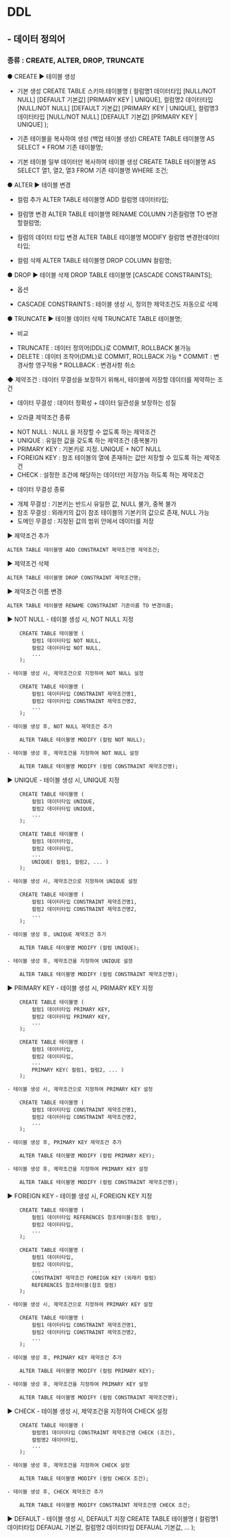 # DDL
## - 데이터 정의어
### 종류 : CREATE, ALTER, DROP, TRUNCATE

● CREATE
▶ 테이블 생성
- 기본 생성
CREATE TABLE 스키마.테이블명 (
    컬럼명1 데이터타입 [NULL/NOT NULL] [DEFAULT 기본값] [PRIMARY KEY | UNIQUE],
    컬럼명2 데이터타입 [NULL/NOT NULL] [DEFAULT 기본값] [PRIMARY KEY | UNIQUE],
    컬럼명3 데이터타입 [NULL/NOT NULL] [DEFAULT 기본값] [PRIMARY KEY | UNIQUE]
);

- 기존 테이블을 복사하여 생성 (백업 테이블 생성)
CREATE TABLE 테이블명
AS SELECT * FROM 기존 테이블명;

- 기본 테이블 일부 데이터만 복사하여 테이블 생성
CREATE TABLE 테이블명
AS SELECT 열1, 열2, 열3
   FROM 기존 테이블명
   WHERE 조건;

● ALTER
▶ 테이블 변경
- 컬럼 추가
ALTER TABLE 테이블명 ADD 컬럼명 데이터타입;

- 컬럼명 변경
ALTER TABLE 테이블명 RENAME COLUMN 기존컬럼명 TO 변경할컬럼명;

- 컬럼의 데이터 타입 변경
ALTER TABLE 테이블명 MODIFY 컬럼명 변경한데이터타입;

- 컬럼 삭제
ALTER TABLE 테이블명 DROP COLUMN 컬럼명;


● DROP
▶ 테이블 삭제
DROP TABLE 테이블명 [CASCADE CONSTRAINTS];

* 옵션
- CASCADE CONSTRAINTS : 테이블 생성 시, 정의한 제약조건도 자동으로 삭제


● TRUNCATE
▶ 테이블 데이터 삭제
TRUNCATE TABLE 테이블명;
* 비교
 - TRUNCATE : 데이터 정의어(DDL)로 COMMIT, ROLLBACK 불가능
 - DELETE   : 데이터 조작어(DML)로 COMMIT, ROLLBACK 가능
            * COMMIT    : 변경사항 영구적용
            * ROLLBACK  : 변경사항 취소


◆ 제약조건
 : 데이터 무결성을 보장하기 위해서, 테이블에 저장할 데이터를 제약하는 조건

 * 데이터 무결성
 : 데이터 정확성 + 데이터 일관성을 보장하는 성질

 * 오라클 제약조건 종류
 - NOT NULL     : NULL 을 저장할 수 없도록 하는 제약조건
 - UNIQUE       : 유일한 값을 갖도록 하는 제약조건 (중복불가)
 - PRIMARY KEY  : 기본키로 지정. UNIQUE + NOT NULL
 - FOREIGN KEY  : 참조 테이블의 열에 존재하는 값만 저장할 수 있도록 하는 제약조건
 - CHECK        : 설정한 조건에 해당하는 데이터만 저장가능 하도록 하는 제약조건

 * 데이터 무결성 종류
 - 개체 무결성      : 기본키는 반드시 유일한 값, NULL 불가, 중복 불가
 - 참조 무결성      : 외래키의 값이 참조 테이블의 기본키의 값으로 존재, NULL 가능
 - 도메인 무결성    : 지정된 값의 범위 안에서 데이터를 저장


 ▶ 제약조건 추가

    ALTER TABLE 테이블명 ADD CONSTRAINT 제약조건명 제약조건;

 ▶ 제약조건 삭제

    ALTER TABLE 테이블명 DROP CONSTRAINT 제약조건명;

 ▶ 제약조건 이름 변경

    ALTER TABLE 테이블명 RENAME CONSTRAINT 기존이름 TO 변경이름;


▶ NOT NULL
    - 테이블 생성 시, NOT NULL 지정

        CREATE TABLE 테이블명 (
            컬럼1 데이터타입 NOT NULL,
            컬럼2 데이터타입 NOT NULL,
            ...
        );
    
    - 테이블 생성 시, 제약조건으로 지정하여 NOT NULL 설정

        CREATE TABLE 테이블명 (
            컬럼1 데이터타입 CONSTRAINT 제약조건명1,
            컬럼2 데이터타입 CONSTRAINT 제약조건명2,
            ...
        );
    
    - 테이블 생성 후, NOT NULL 제약조건 추가

        ALTER TABLE 테이블명 MODIFY (컬럼 NOT NULL);
    
    - 테이블 생성 후, 제약조건을 지정하여 NOT NULL 설정

        ALTER TABLE 테이블명 MODIFY (컬럼 CONSTRAINT 제약조건명);

▶ UNIQUE
    - 테이블 생성 시, UNIQUE 지정

        CREATE TABLE 테이블명 (
            컬럼1 데이터타입 UNIQUE,
            컬럼2 데이터타입 UNIQUE,
            ...
        );

        CREATE TABLE 테이블명 (
            컬럼1 데이터타입,
            컬럼2 데이터타입,
            ...
            UNIQUE( 컬럼1, 컬럼2, ... )
        );
    
    - 테이블 생성 시, 제약조건으로 지정하여 UNIQUE 설정

        CREATE TABLE 테이블명 (
            컬럼1 데이터타입 CONSTRAINT 제약조건명1,
            컬럼2 데이터타입 CONSTRAINT 제약조건명2,
            ...
        );
    
    - 테이블 생성 후, UNIQUE 제약조건 추가

        ALTER TABLE 테이블명 MODIFY (컬럼 UNIQUE);
    
    - 테이블 생성 후, 제약조건을 지정하여 UNIQUE 설정

        ALTER TABLE 테이블명 MODIFY (컬럼 CONSTRAINT 제약조건명);


 

▶ PRIMARY KEY
    - 테이블 생성 시, PRIMARY KEY 지정

        CREATE TABLE 테이블명 (
            컬럼1 데이터타입 PRIMARY KEY,
            컬럼2 데이터타입 PRIMARY KEY,
            ...
        );

        CREATE TABLE 테이블명 (
            컬럼1 데이터타입,
            컬럼2 데이터타입,
            ...
            PRIMARY KEY( 컬럼1, 컬럼2, ... )
        );
    
    - 테이블 생성 시, 제약조건으로 지정하여 PRIMARY KEY 설정

        CREATE TABLE 테이블명 (
            컬럼1 데이터타입 CONSTRAINT 제약조건명1,
            컬럼2 데이터타입 CONSTRAINT 제약조건명2,
            ...
        );
    
    - 테이블 생성 후, PRIMARY KEY 제약조건 추가

        ALTER TABLE 테이블명 MODIFY (컬럼 PRIMARY KEY);
    
    - 테이블 생성 후, 제약조건을 지정하여 PRIMARY KEY 설정

        ALTER TABLE 테이블명 MODIFY (컬럼 CONSTRAINT 제약조건명);


 ▶ FOREIGN KEY
    - 테이블 생성 시, FOREIGN KEY 지정

        CREATE TABLE 테이블명 (
            컬럼1 데이터타입 REFERENCES 참조테이블(참조 컬럼),
            컬럼2 데이터타입,
            ...
        );

        CREATE TABLE 테이블명 (
            컬럼1 데이터타입,
            컬럼2 데이터타입,
            ...
            CONSTRAINT 제약조건 FOREIGN KEY (외래키 컬럼)
            REFERENCES 참조테이블(참조 컬럼)
        );
    
    - 테이블 생성 시, 제약조건으로 지정하여 PRIMARY KEY 설정

        CREATE TABLE 테이블명 (
            컬럼1 데이터타입 CONSTRAINT 제약조건명1,
            컬럼2 데이터타입 CONSTRAINT 제약조건명2,
            ...
        );
    
    - 테이블 생성 후, PRIMARY KEY 제약조건 추가

        ALTER TABLE 테이블명 MODIFY (컬럼 PRIMARY KEY);
    
    - 테이블 생성 후, 제약조건을 지정하여 PRIMARY KEY 설정

        ALTER TABLE 테이블명 MODIFY (컬럼 CONSTRAINT 제약조건명);

▶ CHECK 
    - 테이블 생성 시, 제약조건을 지정하여 CHECK 설정

        CREATE TABLE 테이블명 (
            컬럼명1 데이터타입 CONSTRAINT 제약조건명 CHECK (조건),
            컬럼명2 데이터타입,
            ...
        );

    - 테이블 생성 후, 제약조건을 지정하여 CHECK 설정

        ALTER TABLE 테이블명 MODIFY (컬럼 CHECK 조건);

    - 테이블 생성 후, CHECK 제약조건 추가

        ALTER TABLE 테이블명 MODIFY CONSTRAINT 제약조건명 CHECK 조건;


▶ DEFAULT
    - 테이블 생성 시, DEFAULT 지정
        CREATE TABLE 테이블명 (
            컬럼명1 데이터타입 DEFAUAL 기본값,
            컬럼명2 데이터타입 DEFAUAL 기본값,
            ...
        );
